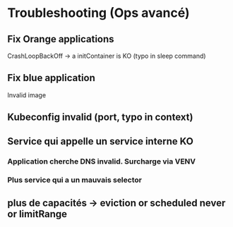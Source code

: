 # Troubleshooting (Ops avancé)

## Fix Orange applications

CrashLoopBackOff -> a initContainer is KO (typo in sleep command)

## Fix blue application

Invalid image

## Kubeconfig invalid (port, typo in context)

## Service qui appelle un service interne KO

### Application cherche DNS invalid. Surcharge via VENV

### Plus service qui a un mauvais selector

## plus de capacités -> eviction or scheduled never or limitRange
